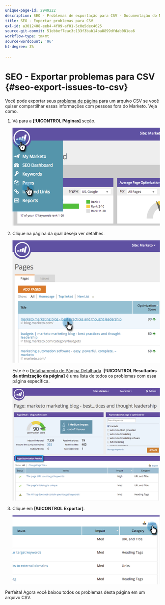 ```yaml
---
unique-page-id: 2949222
description: SEO - Problemas de exportação para CSV - Documentação do Marketo - Documentação do produto
title: SEO - Exportar problemas para CSV
exl-id: a3012408-eeb4-4f09-af01-5c0e5dec4625
source-git-commit: 51ebbef7eac3c133f3bab14ba8899dfdab081ea6
workflow-type: tm+mt
source-wordcount: '96'
ht-degree: 3%

---
```


# SEO - Exportar problemas para CSV {#seo-export-issues-to-csv}

Você pode exportar seus [problema de página](/help/marketo/product-docs/additional-apps/seo/pages/seo-understanding-pages.md) para um arquivo CSV se você quiser compartilhar essas informações com pessoas fora do Marketo. Veja como.

1. Vá para a **[!UICONTROL Páginas]** seção.

   ![](assets/image2014-9-18-13-3a16-3a5.png)

1. Clique na página da qual deseja ver detalhes.

   ![](assets/image2014-9-18-13-3a16-3a8.png)

   Este é o [Detalhamento de Página Detalhada](/help/marketo/product-docs/additional-apps/seo/pages/seo-using-the-page-detail-drill-down.md). **[!UICONTROL Resultados da otimização da página]** é uma lista de todos os problemas com essa página específica.

   ![](assets/image2014-9-18-13-3a16-3a12.png)

1. Clique em **[!UICONTROL Exportar]**.

   ![](assets/image2014-9-18-13-3a16-3a39.png)

Perfeita! Agora você baixou todos os problemas desta página em um arquivo CSV.
